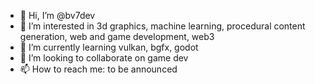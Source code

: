- 👋 Hi, I’m @bv7dev
- 👀 I’m interested in 3d graphics, machine learning, procedural content generation, web and game development, web3
- 🌱 I’m currently learning vulkan, bgfx, godot
- 💞️ I’m looking to collaborate on game dev
- 📫 How to reach me: to be announced
